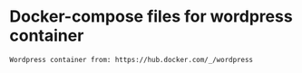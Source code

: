 # Docker-compose files for wordpress container

    Wordpress container from: https://hub.docker.com/_/wordpress